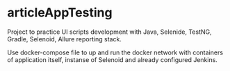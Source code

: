 # articleAppTesting

Project to practice UI scripts development with Java, Selenide, TestNG, Gradle, Selenoid, Allure reporting stack.

Use docker-compose file to up and run the docker network with containers of application itself, instanse of Selenoid and already configured Jenkins. 
